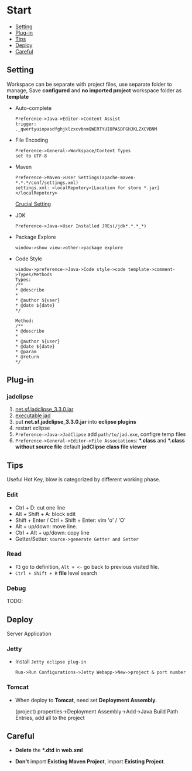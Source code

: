 # Start

* [Setting](#setting)
* [Plug-in](#plugin)
* [Tips](#tips)
* [Deploy](#deploy)
* [Careful](#careful)


<a id="setting"></a>

## Setting

Workspace can be separate with project files, use separate folder to manage,
Save **configured** and **no imported project** workspace folder as **template**

* Auto-complete

	```
	Preference->Java->Editor->Content Assist
    trigger:
    ._qwertyuiopasdfghjklzxcvbnmQWERTYUIOPASDFGHJKLZXCVBNM
	```

* File Encoding

	```
	Preference->General->Workspace/Content Types
    set to UTF-8
	```

* Maven

	```
	Preference->Maven->User Settings(apache-maven-*.*.*/conf/settings.xml)
	settings.xml: <localRepotory>[Location for store *.jar]</localRepotory>
	```

	[Crucial Setting](https://github.com/neilChenXie/java_dev/blob/master/eclipse/MavenProject.md)

* JDK

    ```
    Preference->Java->User Installed JREs(/jdk*.*.*_*)
    ```

* Package Explore

    ```
    window->show view->other->package explore
    ```

* Code Style

    ```
    window->preference->Java->Code style->code template->comment->Types/Methods
    Types:
    /**
    * @describe
    *
    * @author ${user}
    * @date ${date}
    */

    Method:
    /**
    * @describe
    *
    * @author ${user}
    * @date ${date}
    * @param
    * @return
    */
    ```


<a id="plugin"></a>

## Plug-in

### jadclipse

1. [net.sf.jadclipse_3.3.0.jar](https://sourceforge.net/projects/jadclipse/)
2. [executable jad](http://varaneckas.com/jad/)
3. put **net.sf.jadclipse_3.3.0.jar** into **eclipse plugins**
4. restart eclipse
5. `Preference->Java->JadClipse` add `path/to/jad.exe`, configre temp files
6. `Preference->General->Editor->File Associations`: **\*.class** and **\*.class without source file** default **jadClipse class file viewer**


<a id="tips"></a>

## Tips

Useful Hot Key, blow is categorized by different working phase.

### Edit

* Ctrl + D: cut one line
* Alt + Shift + A: block edit
* Shift + Enter / Ctrl + Shift + Enter: vim 'o' / 'O'
* Alt + up/down: move line.
* Ctrl + Alt + up/down: copy line
* Getter/Setter: `source->generate Getter and Setter`

### Read

* `F3` go to definition, `Alt + <-` go back to previous visited file.
* `Ctrl + Shift + R` **file** level search

### Debug

TODO:


<a id="deploy"></a>

## Deploy

Server Application

### Jetty

* Install `Jetty eclipse plug-in`

    ```
    Run->Run Configurations->Jetty Webapp->New->project & port number
    ```

### Tomcat

* When deploy to **Tomcat**, need set **Deployment Assembly**.

	(project) properties->Deployment Assembly->Add->Java Build Path Entries, add all to the project


<a id="careful"></a>

## Careful

* **Delete** the **\*.dtd** in **web.xml**

* **Don't** import **Existing Maven Project**, import **Existing Project**.
